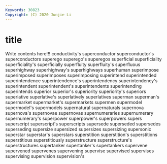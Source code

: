 ```yaml
---
Keywords: 30823
Copyright: (C) 2020 Junjie Li
---
```


# title

Write contents here!!!
conductivity's
superconductor 
superconductor's 
superconductors 
superego 
superego's 
superegos 
superficial 
superficiality 
superficiality's 
superficially
superfluity 
superfluity's 
superfluous 
superhighway 
superhighway's 
superhighways 
superhuman 
superimpose 
superimposed 
superimposes
superimposing 
superintend 
superintended 
superintendence 
superintendence's 
superintendency 
superintendency's 
superintendent 
superintendent's 
superintendents
superintending 
superintends 
superior 
superior's 
superiority 
superiority's 
superiors 
superlative 
superlative's 
superlatively
superlatives 
superman 
superman's 
supermarket 
supermarket's 
supermarkets 
supermen 
supermodel 
supermodel's 
supermodels
supernatural 
supernaturals 
supernova 
supernova's 
supernovae 
supernovas 
supernumeraries 
supernumerary 
supernumerary's 
superpower
superpower's 
superpowers 
supers 
superscript 
superscript's 
superscripts 
supersede 
superseded 
supersedes 
superseding
supersize 
supersized 
supersizes 
supersizing 
supersonic 
superstar 
superstar's 
superstars 
superstition 
superstition's
superstitions 
superstitious 
superstitiously 
superstructure 
superstructure's 
superstructures 
supertanker 
supertanker's 
supertankers 
supervene
supervened 
supervenes 
supervening 
supervise 
supervised 
supervises 
supervising 
supervision 
supervision's 
